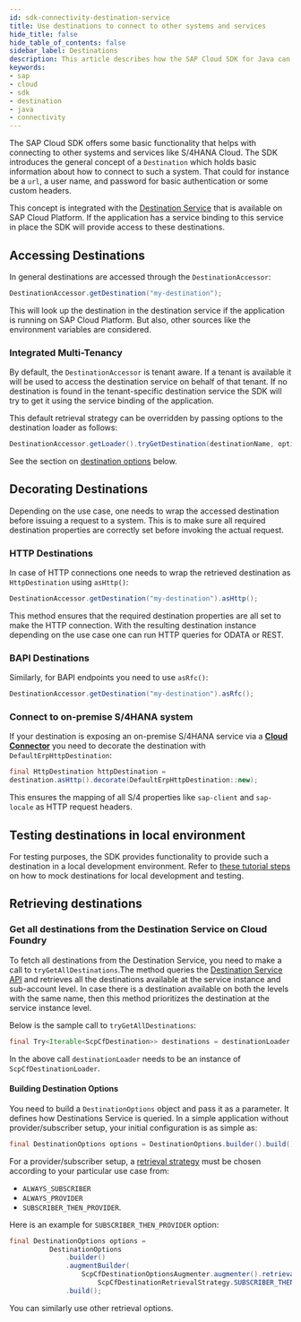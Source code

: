 ```yaml
---
id: sdk-connectivity-destination-service
title: Use destinations to connect to other systems and services
hide_title: false
hide_table_of_contents: false
sidebar_label: Destinations
description: This article describes how the SAP Cloud SDK for Java can be used to establish connections to other systems and services like S/4HANA or SAP Cloud Platform services.
keywords:
- sap
- cloud
- sdk
- destination
- java
- connectivity
---
```


The SAP Cloud SDK offers some basic functionality that helps with connecting to other systems and services like S/4HANA Cloud. The SDK introduces the general concept of a `Destination` which holds basic information about how to connect to such a system. That could for instance be a `url`, a user name, and password for basic authentication or some custom headers.

This concept is integrated with the [Destination Service](https://help.sap.com/viewer/cca91383641e40ffbe03bdc78f00f681/Cloud/en-US/7e306250e08340f89d6c103e28840f30.html) that is available on SAP Cloud Platform. If the application has a service binding to this service in place the SDK will provide access to these destinations.

## Accessing Destinations ##

In general destinations are accessed through the `DestinationAccessor`:

```java
DestinationAccessor.getDestination("my-destination");
```

This will look up the destination in the destination service if the application is running on SAP Cloud Platform. But
also, other sources like the environment variables are considered.

### Integrated Multi-Tenancy

By default, the `DestinationAccessor` is tenant aware.
If a tenant is available it will be used to access the destination service on behalf of that tenant.
If no destination is found in the tenant-specific destination service the SDK will try to get it using the service binding of the application.

This default retrieval strategy can be overridden by passing options to the destination loader as follows:

```java
DestinationAccessor.getLoader().tryGetDestination(destinationName, options);
```

See the section on [destination options](#building-destination-options) below.

## Decorating Destinations ##
Depending on the use case, one needs to wrap the accessed destination before issuing a request to a system. This is to make sure all required destination properties are correctly set before invoking the actual request.

### HTTP Destinations
In case of HTTP connections one needs to wrap the retrieved destination as `HttpDestination` using `asHttp()`:

```java
DestinationAccessor.getDestination("my-destination").asHttp();
```

This method ensures that the required destination properties are all set to make the HTTP connection.
With the resulting destination instance depending on the use case one can run HTTP queries for ODATA or REST.

### BAPI Destinations
Similarly, for BAPI endpoints you need to use `asRfc()`:

```java
DestinationAccessor.getDestination("my-destination").asRfc();
```

### Connect to on-premise S/4HANA system ###
If your destination is exposing an on-premise S/4HANA service via a **[Cloud
Connector](https://help.sap.com/viewer/cca91383641e40ffbe03bdc78f00f681/Cloud/en-US/e6c7616abb5710148cfcf3e75d96d596.html)**
you need to decorate the destination with `DefaultErpHttpDestination`:

```java
final HttpDestination httpDestination =
destination.asHttp().decorate(DefaultErpHttpDestination::new);
```

This ensures the mapping of all S/4 properties like `sap-client` and `sap-locale` as HTTP request headers.

## Testing destinations in local environment ##

For testing purposes, the SDK provides functionality to provide such a destination in a local development environment. Refer to [these tutorial steps](https://developers.sap.com/tutorials/s4sdk-odata-service-cloud-foundry.html#b77d53b0-2d8b-449c-9a9a-9df80ee09a4e) on how to mock destinations for local development and testing.

## Retrieving destinations

### Get all destinations from the Destination Service on Cloud Foundry  ###

To fetch all destinations from the Destination Service, you need to make a call to `tryGetAllDestinations`.The method queries the [Destination Service API](https://api.sap.com/api/SAP_CP_CF_Connectivity_Destination/overview) and retrieves all the destinations available at the service instance and sub-account level. In case there is a destination available on both the levels with the same name, then this method prioritizes the destination at the service instance level.

Below is the sample call to `tryGetAllDestinations`:

```java
final Try<Iterable<ScpCfDestination>> destinations = destinationLoader.tryGetAllDestinations(options);
```

In the above call `destinationLoader` needs to be an instance of `ScpCfDestinationLoader`.

#### Building Destination Options ####

You need to build a `DestinationOptions` object and pass it as a parameter. It defines how Destinations Service is queried. In a simple application without provider/subscriber setup, your initial configuration is as simple as:

 ```java
final DestinationOptions options = DestinationOptions.builder().build();
 ```

For a provider/subscriber setup, a [retrieval strategy](https://help.sap.com/doc/b579bf8578954412aea2b458e8452201/1.0/en-US/com/sap/cloud/sdk/cloudplatform/connectivity/ScpCfDestinationRetrievalStrategy.html) must be chosen according to your particular use case from:
- `ALWAYS_SUBSCRIBER`
- `ALWAYS_PROVIDER`
- `SUBSCRIBER_THEN_PROVIDER`.

Here is an example for `SUBSCRIBER_THEN_PROVIDER` option:

 ```java
final DestinationOptions options =
           DestinationOptions
               .builder()
               .augmentBuilder(
                   ScpCfDestinationOptionsAugmenter.augmenter().retrievalStrategy(
                       ScpCfDestinationRetrievalStrategy.SUBSCRIBER_THEN_PROVIDER))
               .build();
```
You can similarly use other retrieval options.

